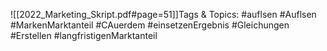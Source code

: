 
![[2022_Marketing_Skript.pdf#page=51]]Tags & Topics:
   #auflsen
   #Auflsen
   #MarkenMarktanteil
   #CAuerdem
   #einsetzenErgebnis
   #Gleichungen
   #Erstellen
   #langfristigenMarktanteil